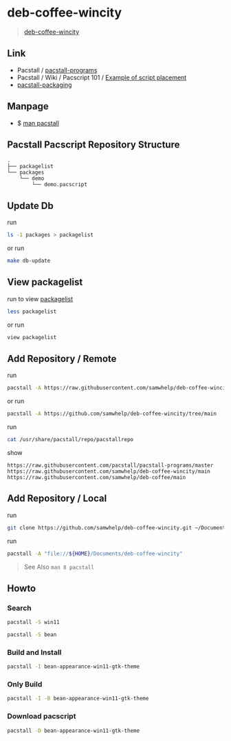


# deb-coffee-wincity

> [deb-coffee-wincity](https://samwhelp.github.io/deb-coffee-wincity/)




## Link

* Pacstall / [pacstall-programs](https://github.com/pacstall/pacstall-programs#pacstall-programs)
* Pacstall / Wiki / Pacscript 101 / [Example of script placement](https://github.com/pacstall/pacstall/wiki/Pacscript-101#pacscript-name)
* [pacstall-packaging](https://github.com/samwhelp/pacstall-packaging)




## Manpage

* $ [man pacstall](https://github.com/samwhelp/deb-coffee/blob/main/helper/share/manpage/pacstall.md#manpage)




## Pacstall Pacscript Repository Structure


```
.
├── packagelist
└── packages
    └── demo
        └── demo.pacscript
```


## Update Db

run

``` sh
ls -1 packages > packagelist
```

or run

``` sh
make db-update
```




## View packagelist

run to view [packagelist](packagelist)

``` sh
less packagelist
```

or run

``` sh
view packagelist
```




## Add Repository / Remote

run

``` sh
pacstall -A https://raw.githubusercontent.com/samwhelp/deb-coffee-wincity/main
```

or run

``` sh
pacstall -A https://github.com/samwhelp/deb-coffee-wincity/tree/main
```


run

``` sh
cat /usr/share/pacstall/repo/pacstallrepo
```

show

```
https://raw.githubusercontent.com/pacstall/pacstall-programs/master
https://raw.githubusercontent.com/samwhelp/deb-coffee-wincity/main
https://raw.githubusercontent.com/samwhelp/deb-coffee/main
```




## Add Repository / Local

run

``` sh
git clone https://github.com/samwhelp/deb-coffee-wincity.git ~/Documents/deb-coffee-wincity
```


run

``` sh
pacstall -A "file://${HOME}/Documents/deb-coffee-wincity"
```

> See Also `man 8 pacstall`


## Howto

### Search

``` sh
pacstall -S win11
```

``` sh
pacstall -S bean
```


### Build and Install

``` sh
pacstall -I bean-appearance-win11-gtk-theme
```


### Only Build

``` sh
pacstall -I -B bean-appearance-win11-gtk-theme
```


### Download pacscript

``` sh
pacstall -D bean-appearance-win11-gtk-theme
```
